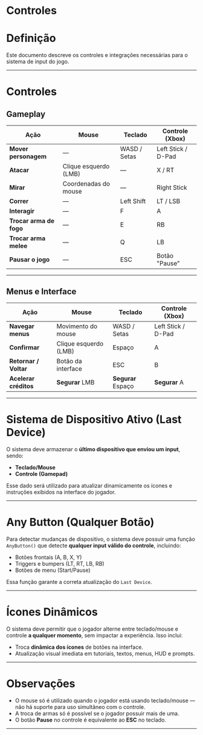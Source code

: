# Controles

# Definição

Este documento descreve os controles e integrações necessárias para o sistema de input do jogo.

---

# Controles

## Gameplay

| Ação | Mouse | Teclado | Controle (Xbox) |
| --- | --- | --- | --- |
| **Mover personagem** | — | WASD / Setas | Left Stick / D-Pad |
| **Atacar** | Clique esquerdo (LMB) | — | X / RT |
| **Mirar** | Coordenadas do mouse | — | Right Stick |
| **Correr** | — | Left Shift | LT / LSB |
| **Interagir** | — | F | A |
| **Trocar arma de fogo** | — | E | RB |
| **Trocar arma melee** | — | Q | LB |
| **Pausar o jogo** | — | ESC | Botão "Pause" |

---

## Menus e Interface

| Ação | Mouse | Teclado | Controle (Xbox) |
| --- | --- | --- | --- |
| **Navegar menus** | Movimento do mouse | WASD / Setas | Left Stick / D-Pad |
| **Confirmar** | Clique esquerdo (LMB) | Espaço | A |
| **Retornar / Voltar** | Botão da interface | ESC | B |
| **Acelerar créditos** | **Segurar** LMB | **Segurar** Espaço | **Segurar** A |

---

# Sistema de Dispositivo Ativo (Last Device)

O sistema deve armazenar o **último dispositivo que enviou um input**, sendo:

- **Teclado/Mouse**
- **Controle (Gamepad)**

Esse dado será utilizado para atualizar dinamicamente os ícones e instruções exibidos na interface do jogador.

---

# Any Button (Qualquer Botão)

Para detectar mudanças de dispositivo, o sistema deve possuir uma função `AnyButton()` que detecte **qualquer input válido do controle**, incluindo:

- Botões frontais (A, B, X, Y)
- Triggers e bumpers (LT, RT, LB, RB)
- Botões de menu (Start/Pause)

Essa função garante a correta atualização do `Last Device`.

---

# Ícones Dinâmicos

O sistema deve permitir que o jogador alterne entre teclado/mouse e controle **a qualquer momento**, sem impactar a experiência. Isso inclui:

- Troca **dinâmica dos ícones** de botões na interface.
- Atualização visual imediata em tutoriais, textos, menus, HUD e prompts.

---

# Observações

- O mouse só é utilizado quando o jogador está usando teclado/mouse — não há suporte para uso simultâneo com o controle.
- A troca de armas só é possível se o jogador possuir mais de uma.
- O botão **Pause** no controle é equivalente ao **ESC** no teclado.

---